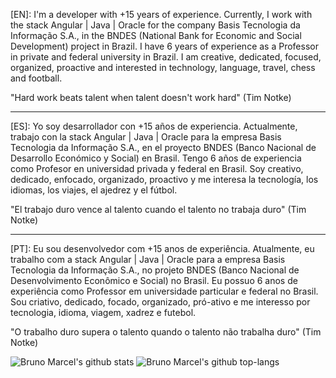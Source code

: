 [EN]: I'm a developer with +15 years of experience. Currently, I work with the stack Angular | Java | Oracle for the company Basis Tecnologia da Informação S.A., in the BNDES (National Bank for Economic and Social Development) project in Brazil.
I have 6 years of experience as a Professor in private and federal university in Brazil.
I am creative, dedicated, focused, organized, proactive and interested in technology, language, travel, chess and football.

"Hard work beats talent when talent doesn't work hard" (Tim Notke)

---------------------------------------------------------------------------------------------------------------------------------------

[ES]: Yo soy desarrollador con +15 años de experiencia. Actualmente, trabajo con la stack Angular | Java | Oracle para la empresa Basis Tecnologia da Informação S.A., en el proyecto BNDES (Banco Nacional de Desarrollo Económico y Social) en Brasil.
Tengo 6 años de experiencia como Profesor en universidad privada y federal en Brasil.
Soy creativo, dedicado, enfocado, organizado, proactivo y me interesa la tecnología, los idiomas, los viajes, el ajedrez y el fútbol.

"El trabajo duro vence al talento cuando el talento no trabaja duro" (Tim Notke)

---------------------------------------------------------------------------------------------------------------------------------------

[PT]: Eu sou desenvolvedor com +15 anos de experiência. Atualmente, eu trabalho com a stack Angular | Java | Oracle para a empresa Basis Tecnologia da Informação S.A., no projeto BNDES (Banco Nacional de Desenvolvimento Econômico e Social) no Brasil.
Eu possuo 6 anos de experiência como Professor em universidade particular e federal no Brasil.
Sou criativo, dedicado, focado, organizado, pró-ativo e me interesso por tecnologia, idioma, viagem, xadrez e futebol.

"O trabalho duro supera o talento quando o talento não trabalha duro" (Tim Notke)

![Bruno Marcel's github stats](https://github-readme-stats.vercel.app/api?username=bmnsouza&show_icons=true&theme=dracula)
![Bruno Marcel's github top-langs](https://github-readme-stats.vercel.app/api/top-langs/?username=bmnsouza&layout=compact&theme=dracula)

